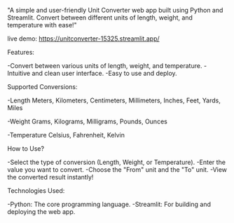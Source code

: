"A simple and user-friendly Unit Converter web app built using Python and Streamlit. Convert between different units of length, weight, and temperature with ease!"

live demo: https://unitconverter-15325.streamlit.app/


Features:

-Convert between various units of length, weight, and temperature.
-Intuitive and clean user interface.
-Easy to use and deploy.


Supported Conversions:

-Length
Meters, Kilometers, Centimeters, Millimeters, Inches, Feet, Yards, Miles

-Weight
Grams, Kilograms, Milligrams, Pounds, Ounces

-Temperature
Celsius, Fahrenheit, Kelvin


How to Use?

-Select the type of conversion (Length, Weight, or Temperature).
-Enter the value you want to convert.
-Choose the "From" unit and the "To" unit.
-View the converted result instantly!


Technologies Used:

-Python: The core programming language.
-Streamlit: For building and deploying the web app.


